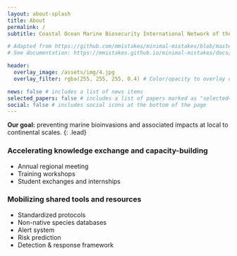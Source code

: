 ```yaml
---
layout: about-splash
title: About
permalink: /
subtitle: Coastal Ocean Marine Biosecurity International Network of the Americas

# Adapted from https://github.com/mmistakes/minimal-mistakes/blob/master/_includes/page__hero.html
# See documentation: https://mmistakes.github.io/minimal-mistakes/docs/layouts/#header-overlay

header:
  overlay_image: /assets/img/4.jpg
  overlay_filter: rgba(255, 255, 255, 0.4) # Color/opacity to overlay on top of overlay image. Example: 0.5 (percent black), rgba(255, 0, 0, 0.5) or linear-gradient.

news: false # includes a list of news items
selected_papers: false # includes a list of papers marked as "selected={true}"
social: false # includes social icons at the bottom of the page
---
```


**Our goal:** preventing marine bioinvasions and associated impacts at local to continental scales. 
{: .lead}

### Accelerating knowledge exchange and capacity-building

- Annual regional meeting
- Training workshops
- Student exchanges and internships

### Mobilizing shared tools and resources

- Standardized protocols
- Non-native species databases
- Alert system
- Risk prediction
- Detection & response framework
